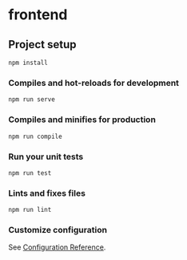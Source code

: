 # frontend

## Project setup
```
npm install
```

### Compiles and hot-reloads for development
```
npm run serve
```

### Compiles and minifies for production
```
npm run compile
```

### Run your unit tests
```
npm run test
```

### Lints and fixes files
```
npm run lint
```

### Customize configuration
See [Configuration Reference](https://cli.vuejs.org/config/).
